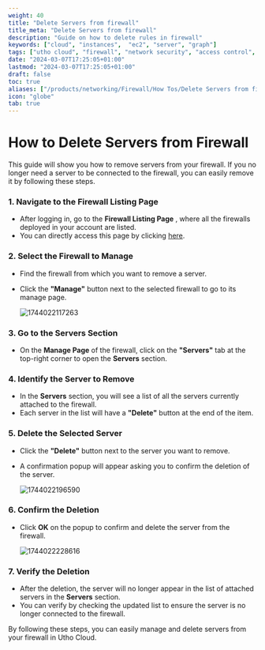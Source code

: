 ```yaml
---
weight: 40
title: "Delete Servers from firewall"
title_meta: "Delete Servers from firewall"
description: "Guide on how to delete rules in firewall"
keywords: ["cloud", "instances",  "ec2", "server", "graph"]
tags: ["utho cloud", "firewall", "network security", "access control", "cloud firewall"]
date: "2024-03-07T17:25:05+01:00"
lastmod: "2024-03-07T17:25:05+01:00"
draft: false
toc: true
aliases: ["/products/networking/Firewall/How Tos/Delete Servers from firewall"]
icon: "globe"
tab: true
---
```




# **How to Delete Servers from Firewall**

This guide will show you how to remove servers from your firewall. If you no longer need a server to be connected to the firewall, you can easily remove it by following these steps.

### **1. Navigate to the Firewall Listing Page**

* After logging in, go to the  **Firewall Listing Page** , where all the firewalls deployed in your account are listed.
* You can directly access this page by clicking [here](https://console.utho.com/firewall "Firewall List Page").

### **2. Select the Firewall to Manage**

* Find the firewall from which you want to remove a server.
* Click the **"Manage"** button next to the selected firewall to go to its manage page.

  ![1744022117263](image/index/1744022117263.png)

### **3. Go to the Servers Section**

* On the **Manage Page** of the firewall, click on the **"Servers"** tab at the top-right corner to open the **Servers** section.

### **4. Identify the Server to Remove**

* In the **Servers** section, you will see a list of all the servers currently attached to the firewall.
* Each server in the list will have a **"Delete"** button at the end of the item.

### **5. Delete the Selected Server**

* Click the **"Delete"** button next to the server you want to remove.
* A confirmation popup will appear asking you to confirm the deletion of the server.

  ![1744022196590](image/index/1744022196590.png)

### **6. Confirm the Deletion**

* Click **OK** on the popup to confirm and delete the server from the firewall.

  ![1744022228616](image/index/1744022228616.png)

### **7. Verify the Deletion**

* After the deletion, the server will no longer appear in the list of attached servers in the **Servers** section.
* You can verify by checking the updated list to ensure the server is no longer connected to the firewall.

By following these steps, you can easily manage and delete servers from your firewall in Utho Cloud.
